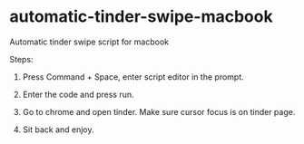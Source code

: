 # automatic-tinder-swipe-macbook
Automatic tinder swipe script for macbook

Steps:
1. Press Command + Space, enter script editor in the prompt.

2. Enter the code and press run.
3. Go to chrome and open tinder. Make sure cursor focus is on tinder page.
4. Sit back and enjoy.
